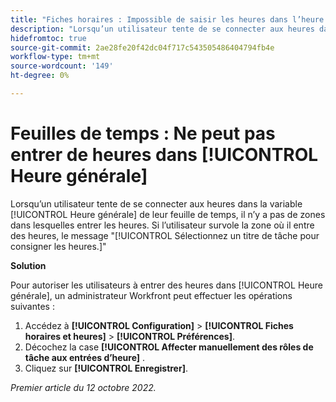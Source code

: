 ```yaml
---
title: "Fiches horaires : Impossible de saisir les heures dans l’heure générale"
description: "Lorsqu’un utilisateur tente de se connecter aux heures dans la section Heure générale de sa feuille de temps, il n’y a pas de zones dans lesquelles entrer les heures. Si l’utilisateur survole la zone où il entre des heures, le message Sélectionner un titre de tâche pour consigner les heures s’affiche."
hidefromtoc: true
source-git-commit: 2ae28fe20f42dc04f717c543505486404794fb4e
workflow-type: tm+mt
source-wordcount: '149'
ht-degree: 0%

---
```



# Feuilles de temps : Ne peut pas entrer de heures dans [!UICONTROL Heure générale]

Lorsqu’un utilisateur tente de se connecter aux heures dans la variable [!UICONTROL Heure générale] de leur feuille de temps, il n’y a pas de zones dans lesquelles entrer les heures. Si l’utilisateur survole la zone où il entre des heures, le message &quot;[!UICONTROL Sélectionnez un titre de tâche pour consigner les heures.]&quot;

**Solution**

Pour autoriser les utilisateurs à entrer des heures dans [!UICONTROL Heure générale], un administrateur Workfront peut effectuer les opérations suivantes :

1. Accédez à **[!UICONTROL Configuration]** > **[!UICONTROL Fiches horaires et heures]** > **[!UICONTROL Préférences]**.
1. Décochez la case **[!UICONTROL Affecter manuellement des rôles de tâche aux entrées d’heure]** .
1. Cliquez sur **[!UICONTROL Enregistrer]**.

_Premier article du 12 octobre 2022._

